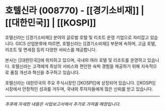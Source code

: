 # 호텔신라 (008770) - [[경기소비재]] | [[대한민국]] | [[KOSPI]]

호텔신라는 [[경기소비재]] 분야의 글로벌 호텔 및 리조트 운영 기업으로 자리잡고 있습니다. GICS 산업분류에 따르면, 호텔신라는 [[경기소비재]] 부문에 속하며, 고급 호텔, 리조트 및 면세점 등의 다양한 서비스를 제공합니다.

본사는 [[대한민국]]에 위치하고 있으며, 국내외 여러 호텔 및 리조트를 운영하고 있습니다. 호텔신라는 고객에게 최상의 서비스와 편안한 숙박 경험을 제공하기 위해 지속적으로 품질 개선과 혁신을 추구하고 있습니다.

호텔신라는 대한민국의 주요 주식시장인 [[KOSPI]]에 상장되어 있습니다. [[KOSPI]] 시장에서 안정적인 성과를 거두며, 국내외 투자자들에게 많은 신뢰를 받고 있습니다.

---

*추후에 자세한 내용은 사업보고서에서 추가로 가져올 예정입니다.*